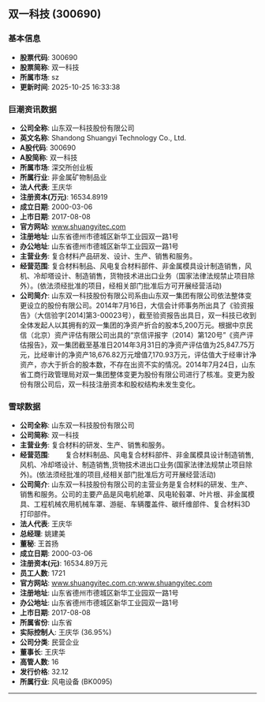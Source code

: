 ## 双一科技 (300690)

### 基本信息

- **股票代码**: 300690
- **股票简称**: 双一科技
- **所属市场**: sz
- **更新时间**: 2025-10-25 16:33:38

### 巨潮资讯数据

- **公司全称**: 山东双一科技股份有限公司
- **英文名称**: Shandong Shuangyi Technology Co., Ltd.
- **A股代码**: 300690
- **A股简称**: 双一科技
- **所属市场**: 深交所创业板
- **所属行业**: 非金属矿物制品业
- **法人代表**: 王庆华
- **注册资本(万元)**: 16534.8919
- **成立日期**: 2000-03-06
- **上市日期**: 2017-08-08
- **官方网站**: www.shuangyitec.com
- **注册地址**: 山东省德州市德城区新华工业园双一路1号
- **办公地址**: 山东省德州市德城区新华工业园双一路1号
- **主营业务**: 复合材料产品研发、设计、生产、销售和服务。
- **经营范围**: 复合材料制品、风电复合材料部件、非金属模具设计制造销售，风机、冷却塔设计、制造销售，货物技术进出口业务（国家法律法规禁止项目除外）。(依法须经批准的项目，经相关部门批准后方可开展经营活动)
- **公司简介**: 山东双一科技股份有限公司系由山东双一集团有限公司依法整体变更设立的股份有限公司。2014年7月16日，大信会计师事务所出具了《验资报告》（大信验字[2014]第3-00023号），截至验资报告出具日，双一科技已收到全体发起人以其拥有的双一集团的净资产折合的股本5,200万元。根据中京民信（北京）资产评估有限公司出具的“京信评报字（2014）第120号”《资产评估报告》，双一集团截至基准日2014年3月31日的净资产评估值为25,847.75万元，比经审计的净资产18,676.82万元增值7,170.93万元，评估值大于经审计净资产，亦大于折合的股本数，不存在出资不实的情况。2014年7月24日，山东省工商行政管理局对双一集团整体变更为股份有限公司进行了核准。变更为股份有限公司后，双一科技注册资本和股权结构未发生变化。

### 雪球数据

- **公司全称**: 山东双一科技股份有限公司
- **公司简称**: 双一科技
- **主营业务**: 复合材料的研发、生产、销售和服务。
- **经营范围**: 　　复合材料制品、风电复合材料部件、非金属模具设计制造销售,风机、冷却塔设计、制造销售,货物技术进出口业务(国家法律法规禁止项目除外)。(依法须经批准的项目,经相关部门批准后方可开展经营活动)
- **公司简介**: 山东双一科技股份有限公司的主营业务是复合材料的研发、生产、销售和服务。公司的主要产品是风电机舱罩、风电轮毂罩、叶片根、非金属模具、工程机械农用机械车罩、游艇、车辆覆盖件、碳纤维部件、复合材料3D打印部件。
- **法人代表**: 王庆华
- **总经理**: 姚建美
- **董秘**: 王首扬
- **成立日期**: 2000-03-06
- **注册资本(元)**: 16534.89万元
- **员工人数**: 1721
- **官方网站**: www.shuangyitec.com.cn;www.shuangyitec.com
- **注册地址**: 山东省德州市德城区新华工业园双一路1号
- **办公地址**: 山东省德州市德城区新华工业园双一路1号
- **上市日期**: 2017-08-08
- **所属省份**: 山东省
- **实际控制人**: 王庆华 (36.95%)
- **公司分类**: 民营企业
- **董事长**: 王庆华
- **高管人数**: 16
- **发行价格**: 32.12
- **所属行业**: 风电设备 (BK0095)

---